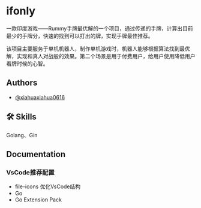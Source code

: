 
# ifonly
一款印度游戏——Rummy手牌最优解的一个项目，通过传递的手牌，计算出目前最少的手牌分，快速的找到可以打出的牌，实现手牌最佳推荐。

该项目主要服务于单机机器人，制作单机游戏时，机器人能够根据算法找到最优解，实现和真人对战般的效果。第二个场景是用于付费用户，给用户使用降低用户看牌时候的心智。

## Authors

- [@xiahuaxiahua0616](https://github.com/shrimpPaste)


## 🛠 Skills
Golang、Gin


## Documentation

### VsCode推荐配置
- file-icons 优化VsCode结构
- Go
- Go Extension Pack
